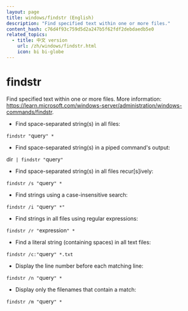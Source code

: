```yaml
---
layout: page
title: windows/findstr (English)
description: "Find specified text within one or more files."
content_hash: c76d4f93c759d5d2a247b5f62fdf2debdaedb5e0
related_topics:
  - title: 中文 version
    url: /zh/windows/findstr.html
    icon: bi bi-globe
---
```

# findstr

Find specified text within one or more files.
More information: <https://learn.microsoft.com/windows-server/administration/windows-commands/findstr>.

- Find space-separated string(s) in all files:

`findstr "`<span class="tldr-var badge badge-pill bg-dark-lm bg-white-dm text-white-lm text-dark-dm font-weight-bold">query</span>`" *`

- Find space-separated string(s) in a piped command's output:

<span class="tldr-var badge badge-pill bg-dark-lm bg-white-dm text-white-lm text-dark-dm font-weight-bold">dir</span>` | findstr "`<span class="tldr-var badge badge-pill bg-dark-lm bg-white-dm text-white-lm text-dark-dm font-weight-bold">query</span>`"`

- Find space-separated string(s) in all files recur[s]ively:

`findstr /s "`<span class="tldr-var badge badge-pill bg-dark-lm bg-white-dm text-white-lm text-dark-dm font-weight-bold">query</span>`" *`

- Find strings using a case-insensitive search:

`findstr /i "`<span class="tldr-var badge badge-pill bg-dark-lm bg-white-dm text-white-lm text-dark-dm font-weight-bold">query</span>`" *"`

- Find strings in all files using regular expressions:

`findstr /r "`<span class="tldr-var badge badge-pill bg-dark-lm bg-white-dm text-white-lm text-dark-dm font-weight-bold">expression</span>`" *`

- Find a literal string (containing spaces) in all text files:

`findstr /c:"`<span class="tldr-var badge badge-pill bg-dark-lm bg-white-dm text-white-lm text-dark-dm font-weight-bold">query</span>`" *.txt`

- Display the line number before each matching line:

`findstr /n "`<span class="tldr-var badge badge-pill bg-dark-lm bg-white-dm text-white-lm text-dark-dm font-weight-bold">query</span>`" *`

- Display only the filenames that contain a match:

`findstr /m "`<span class="tldr-var badge badge-pill bg-dark-lm bg-white-dm text-white-lm text-dark-dm font-weight-bold">query</span>`" *`
